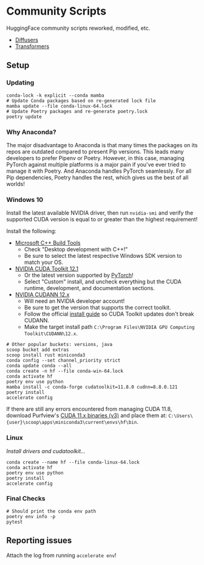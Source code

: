 # Community Scripts

HuggingFace community scripts reworked, modified, etc.

- [Diffusers](https://github.com/huggingface/diffusers/tree/main/examples/community)
- [Transformers](https://github.com/huggingface/transformers/tree/main/examples)

## Setup

### Updating

```
conda-lock -k explicit --conda mamba
# Update Conda packages based on re-generated lock file
mamba update --file conda-linux-64.lock
# Update Poetry packages and re-generate poetry.lock
poetry update
```

### Why Anaconda?

The major disadvantage to Anaconda is that many times the packages on its repos are outdated compared to present Pip versions. This leads many developers to prefer Pipenv or Poetry. However, in this case, managing PyTorch against multiple platforms is a major pain if you've ever tried to manage it with Poetry. And Anaconda handles PyTorch seamlessly. For all Pip dependencies, Poetry handles the rest, which gives us the best of all worlds!

### Windows 10

Install the latest available NVIDIA driver, then run `nvidia-smi` and verify the supported CUDA version is equal to or greater than the highest requirement!

Install the following:

- [Microsoft C++ Build Tools](https://visualstudio.microsoft.com/visual-cpp-build-tools/)
    - Check "Desktop development with C++!"
    - Be sure to select the latest respective Windows SDK version to match your OS.
- [NVIDIA CUDA Toolkit 12.1](https://developer.nvidia.com/cuda-toolkit-archive)
    - Or the latest version supported by [PyTorch](https://pytorch.org/get-started/locally/)!
    - Select "Custom" install, and uncheck everything but the CUDA runtime, development, and documentation sections.
- [NVIDIA CUDANN 12.x](https://developer.nvidia.com/cudnn)
    - Will need an NVIDIA developer account!
    - Be sure to get the version that supports the correct toolkit.
    - Follow the official [install guide](https://docs.nvidia.com/deeplearning/cudnn/install-guide/index.html#install-windows) so CUDA Toolkit updates don't break CUDANN.
    - Make the target install path `C:\Program Files\NVIDIA GPU Computing Toolkit\CUDANN\12.x`.

```
# Other popular buckets: versions, java
scoop bucket add extras
scoop install rust miniconda3
conda config --set channel_priority strict
conda update conda --all
conda create -n hf --file conda-win-64.lock
conda activate hf
poetry env use python
mamba install -c conda-forge cudatoolkit=11.8.0 cudnn=8.8.0.121
poetry install
accelerate config
```

If there are still any errors encountered from managing CUDA 11.8, download Purfview's [CUDA 11.x binaries (v3)](https://github.com/Purfview/whisper-standalone-win/releases/tag/libs) and place them at: `C:\Users\{user}\scoop\apps\miniconda3\current\envs\hf\bin`.

### Linux

*Install drivers and cudatoolkit...*

```
conda create --name hf --file conda-linux-64.lock
conda activate hf
poetry env use python
poetry install
accelerate config
```

### Final Checks

```
# Should print the conda env path
poetry env info -p
pytest
```

## Reporting issues

Attach the log from running `accelerate env`!
